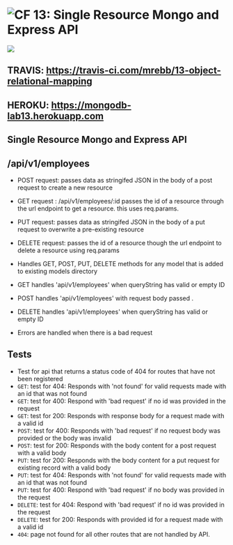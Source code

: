 ![CF](https://camo.githubusercontent.com/70edab54bba80edb7493cad3135e9606781cbb6b/687474703a2f2f692e696d6775722e636f6d2f377635415363382e706e67) 13: Single Resource Mongo and Express API
===

<img src="https://travis-ci.com/mrebb/13-object-relational-mapping.svg?branch=madhu">

## TRAVIS: https://travis-ci.com/mrebb/13-object-relational-mapping

## HEROKU: https://mongodb-lab13.herokuapp.com

## Single Resource Mongo and Express API

## /api/v1/employees

* POST request: passes data as stringifed JSON in the body of a post request to create a new resource
* GET request : /api/v1/employees/:id  passes the id of a resource through the url endpoint to get a resource. this uses req.params.
* PUT request: passes data as stringifed JSON in the body of a put request to overwrite a pre-existing resource
* DELETE request: passes the id of a resource though the url endpoint to delete a resource using req.params

* Handles GET, POST, PUT, DELETE methods for any model that is added to existing models directory
* GET handles 'api/v1/employees' when queryString has valid or empty ID
* POST handles 'api/v1/employees' with request body passed . 
* DELETE handles 'api/v1/employees' when queryString has valid or empty ID 
* Errors are handled when there is a bad request

## Tests
* Test for api that returns a status code of 404 for routes that have not been registered
* `GET`: test for 404: Responds with 'not found' for valid requests made with an id that was not found
* `GET`: test for 400: Respond with 'bad request' if no id was provided in the request
* `GET`: test for 200: Responds with response body for a request made with a valid id
* `POST`: test for 400: Responds with 'bad request' if no request body was provided or the body was invalid
* `POST`: test for 200: Responds with the body content for a post request with a valid body
* `PUT`: test for 200: Responds with the body content for a put request for existing record with a valid body
* `PUT`: test for 404: Responds with 'not found' for valid requests made with an id that was not found
* `PUT`: test for 400: Respond with 'bad request' if no body was provided in the request
* `DELETE`: test for 404: Respond with 'bad request' if no id was provided in the request
* `DELETE`: test for 200: Responds with provided id for a request made with a valid id
* `404`: page not found for all other routes that are not handled by API.